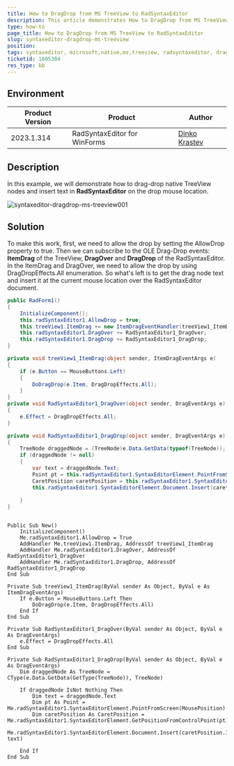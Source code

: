 ```yaml
---
title: How to DragDrop from MS TreeView to RadSyntaxEditor 
description: This article demonstrates How to DragDrop from MS TreeView to RadSyntaxEditor
type: how-to
page_title: How to DragDrop from MS TreeView to RadSyntaxEditor
slug: syntaxeditor-dragdrop-ms-treeview
position: 
tags: syntaxeditor, microsoft,native,ms,treeview, radsyntaxeditor, dragdrop,ole dragdrop,itemdrag,dragover,dragdrop
ticketid: 1605384
res_type: kb
---
```


## Environment
|Product Version|Product|Author|
|----|----|----|
|2023.1.314|RadSyntaxEditor for WinForms|[Dinko Krastev](https://www.telerik.com/blogs/author/dinko-krastev)|


## Description

In this example, we will demonstrate how to drag-drop native TreeView nodes and insert text in __RadSyntaxEditor__ on the drop mouse location.

![syntaxeditor-dragdrop-ms-treeview001](images/syntaxeditor-dragdrop-ms-treeview001.gif)

## Solution 

To make this work, first, we need to allow the drop by setting the AllowDrop property to true. Then we can subscribe to the OLE Drag-Drop events: __ItemDrag__ of the TreeView, __DragOver__ and __DragDrop__ of the RadSyntaxEditor. In the ItemDrag and DragOver, we need to allow the drop by using DragDropEffects.All enumeration. So what's left is to get the drag node text and insert it at the current mouse location over the RadSyntaxEditor document.


````C#
public RadForm1()
{
    InitializeComponent();
	this.radSyntaxEditor1.AllowDrop = true;
	this.treeView1.ItemDrag += new ItemDragEventHandler(treeView1_ItemDrag);
	this.radSyntaxEditor1.DragOver += RadSyntaxEditor1_DragOver;
	this.radSyntaxEditor1.DragDrop += RadSyntaxEditor1_DragDrop;
}

private void treeView1_ItemDrag(object sender, ItemDragEventArgs e)
{
    if (e.Button == MouseButtons.Left)
    {
        DoDragDrop(e.Item, DragDropEffects.All);
    }
}
private void RadSyntaxEditor1_DragOver(object sender, DragEventArgs e)
{
    e.Effect = DragDropEffects.All;
}

private void RadSyntaxEditor1_DragDrop(object sender, DragEventArgs e)
{
    TreeNode draggedNode = (TreeNode)e.Data.GetData(typeof(TreeNode));
    if (draggedNode != null)
    {
        var text = draggedNode.Text;        
		Point pt = this.radSyntaxEditor1.SyntaxEditorElement.PointFromScreen(MousePosition);
		CaretPosition caretPosition = this.radSyntaxEditor1.SyntaxEditorElement.GetPositionFromControlPoint(pt);
		this.radSyntaxEditor1.SyntaxEditorElement.Document.Insert(caretPosition.Index, text);
        
    }
}


````
````VB.NET

Public Sub New()
	InitializeComponent()
	Me.radSyntaxEditor1.AllowDrop = True
	AddHandler Me.treeView1.ItemDrag, AddressOf treeView1_ItemDrag
	AddHandler Me.radSyntaxEditor1.DragOver, AddressOf RadSyntaxEditor1_DragOver
	AddHandler Me.radSyntaxEditor1.DragDrop, AddressOf RadSyntaxEditor1_DragDrop
End Sub

Private Sub treeView1_ItemDrag(ByVal sender As Object, ByVal e As ItemDragEventArgs)
	If e.Button = MouseButtons.Left Then
		DoDragDrop(e.Item, DragDropEffects.All)
	End If
End Sub

Private Sub RadSyntaxEditor1_DragOver(ByVal sender As Object, ByVal e As DragEventArgs)
	e.Effect = DragDropEffects.All
End Sub

Private Sub RadSyntaxEditor1_DragDrop(ByVal sender As Object, ByVal e As DragEventArgs)
	Dim draggedNode As TreeNode = CType(e.Data.GetData(GetType(TreeNode)), TreeNode)

	If draggedNode IsNot Nothing Then
		Dim text = draggedNode.Text		
		Dim pt As Point = Me.radSyntaxEditor1.SyntaxEditorElement.PointFromScreen(MousePosition)
		Dim caretPosition As CaretPosition = Me.radSyntaxEditor1.SyntaxEditorElement.GetPositionFromControlPoint(pt)
		Me.radSyntaxEditor1.SyntaxEditorElement.Document.Insert(caretPosition.Index, text)
		
	End If
End Sub


````


 

